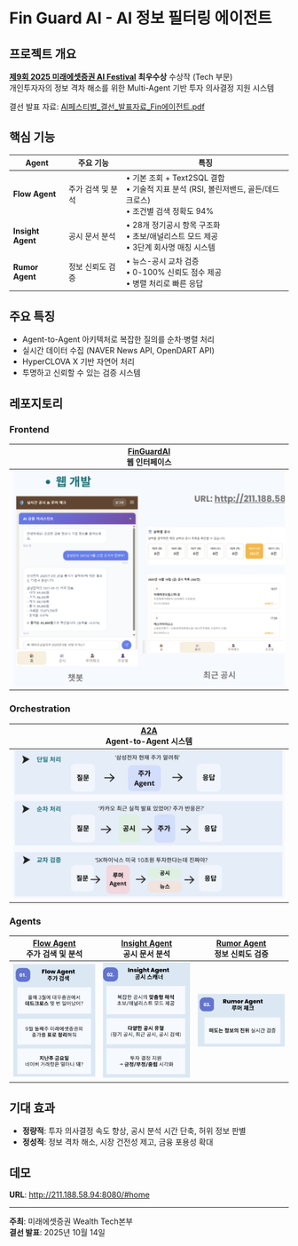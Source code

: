 # Fin Guard AI - AI 정보 필터링 에이전트

## 프로젝트 개요
[**제9회 2025 미래에셋증권 AI Festival**](https://miraeassetfesta.com/) **최우수상** 수상작 (Tech 부문)  
개인투자자의 정보 격차 해소를 위한 Multi-Agent 기반 투자 의사결정 지원 시스템  
  
결선 발표 자료: [AI페스티벌_결선_발표자료_Fin에이전트.pdf](./assets/presentation.pdf)

## 핵심 기능

| Agent | 주요 기능 | 특징 |
|-------|----------|------|
| **Flow Agent** | 주가 검색 및 분석 | • 기본 조회 + Text2SQL 결합<br>• 기술적 지표 분석 (RSI, 볼린저밴드, 골든/데드크로스)<br>• 조건별 검색 정확도 94% |
| **Insight Agent** | 공시 문서 분석 | • 28개 정기공시 항목 구조화<br>• 초보/애널리스트 모드 제공<br>• 3단계 회사명 매칭 시스템 |
| **Rumor Agent** | 정보 신뢰도 검증 | • 뉴스-공시 교차 검증<br>• 0-100% 신뢰도 점수 제공<br>• 병렬 처리로 빠른 응답 |

## 주요 특징
- Agent-to-Agent 아키텍처로 복잡한 질의를 순차·병렬 처리
- 실시간 데이터 수집 (NAVER News API, OpenDART API)
- HyperCLOVA X 기반 자연어 처리
- 투명하고 신뢰할 수 있는 검증 시스템

## 레포지토리

### Frontend
| [**FinGuardAI**](https://github.com/AI-Festival-2025-Fin-Agent/FinGuardAI)<br>웹 인터페이스 |
|--------|
| ![FinGuardAI](./assets/FinGuard.png) |

### Orchestration
| [**A2A**](https://github.com/AI-Festival-2025-Fin-Agent/Multi-Agent)<br>Agent-to-Agent 시스템 |
|--------|
| ![A2A](./assets/Multi.png) |

### Agents
| [**Flow Agent**](https://github.com/AI-Festival-2025-Fin-Agent/Flow-Agent)<br>주가 검색 및 분석 | [**Insight Agent**](https://github.com/AI-Festival-2025-Fin-Agent/Insight-Agent)<br>공시 문서 분석 | [**Rumor Agent**](https://github.com/AI-Festival-2025-Fin-Agent/Rumor-Agent)<br>정보 신뢰도 검증 |
|--------|--------|--------|
| ![Flow Agent](./assets/Flow.png) | ![Insight Agent](./assets/Insight.png) | ![Rumor Agent](./assets/Rumor.png) |

## 기대 효과
- **정량적**: 투자 의사결정 속도 향상, 공시 분석 시간 단축, 허위 정보 판별
- **정성적**: 정보 격차 해소, 시장 건전성 제고, 금융 포용성 확대

## 데모
**URL**: http://211.188.58.94:8080/#home

---
**주최**: 미래에셋증권 Wealth Tech본부  
**결선 발표**: 2025년 10월 14일
